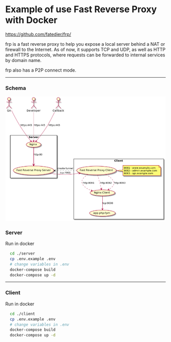 # Example of use Fast Reverse Proxy with Docker

https://github.com/fatedier/frp/

frp is a fast reverse proxy to help you expose a local server behind a NAT or firewall to the Internet. As of now, it supports TCP and UDP, as well as HTTP and HTTPS protocols, where requests can be forwarded to internal services by domain name.

frp also has a P2P connect mode.


---
### Schema

[![img](docs/img/schema.png)](docs/img/schema.png)


### Server 
Run in docker 
```bash
  cd ./server
  cp .env.example .env
  # change variables in .env
  docker-compose build
  docker-compose up -d
```
---
### Client
Run in docker
```bash
  cd ./client
  cp .env.example .env
  # change variables in .env
  docker-compose build
  docker-compose up -d
```